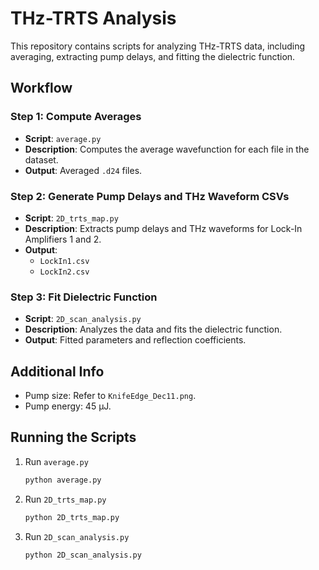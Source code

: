 # THz-TRTS Analysis

This repository contains scripts for analyzing THz-TRTS data, including averaging, extracting pump delays, and fitting the dielectric function.

## Workflow

### Step 1: Compute Averages

- **Script**: `average.py`
- **Description**: Computes the average wavefunction for each file in the dataset.
- **Output**: Averaged `.d24` files.

### Step 2: Generate Pump Delays and THz Waveform CSVs

- **Script**: `2D_trts_map.py`
- **Description**: Extracts pump delays and THz waveforms for Lock-In Amplifiers 1 and 2.
- **Output**:
  - `LockIn1.csv`
  - `LockIn2.csv`

### Step 3: Fit Dielectric Function

- **Script**: `2D_scan_analysis.py`
- **Description**: Analyzes the data and fits the dielectric function.
- **Output**: Fitted parameters and reflection coefficients.

## Additional Info

- Pump size: Refer to `KnifeEdge_Dec11.png`.
- Pump energy: 45 μJ.

## Running the Scripts

1. Run `average.py`
   ```bash
   python average.py
   ```
2. Run `2D_trts_map.py`
   ```bash
   python 2D_trts_map.py
   ```
3. Run `2D_scan_analysis.py`
   ```bash
   python 2D_scan_analysis.py
   